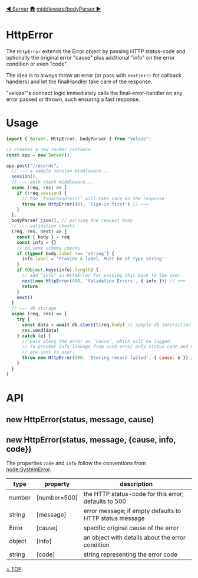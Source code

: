 [◀︎ Server](../core/Server.md)
[🛖](../index.md)
[middleware/bodyParser ▶](../middleware/bodyParser.md)

# HttpError

The `HttpError` extends the Error object by passing HTTP status-code and
optionally the original error "cause" plus additional "info" on the error 
condition or even "code". 

The idea is to always throw an error (or pass with `next(err)` for callback
handlers) and let the finalHandler take care of the response.

"veloze"'s connect logic immediately calls the final-error-handler on any error
passed or thrown, such ensuring a fast response.

# Usage

```js
import { Server, HttpError, bodyParser } from "veloze";

// creates a new router instance
const app = new Server();

app.post("/records",
  // --- a sample session middleware...
  session(), 
  // --- auth check middleware...
  async (req, res) => { 
    if (!req.session) {
      // the `finalhandler()` will take care on the response
      throw new HttpError(401, 'Sign-in first') // ⬅︎⬅︎⬅︎
    }
  },
  bodyParser.json(), // parsing the request body
  // --- validation checks
  (req, res, next) => {
    const { body } = req
    const info = {}
    // do some schema checks
    if (typeof body.label !== 'string') {
      info.label = 'Provide a label. Must be of type string'
    }
    if (Object.keys(info).length) {
      // add "info" in HttpError for passing this back to the user. 
      next(new HttpError(400, 'Validation Errors', { info })) // ⬅︎⬅︎⬅︎
      return
    }
    next()
  }
  // --- db storage
  async (req, res) => {
    try {
      const data = await db.storeIt(req.body) // sample db interaction
      res.send(data)
    } catch (e) {
      // pass along the error as `cause`, which will be logged. 
      // To prevent info-leakage from such error only status-code and message 
      // are sent to user.
      throw new HttpError(500, 'Storing record failed', { cause: e }) // ⬅︎⬅︎⬅︎
    }
  }
)
```

# API

## new HttpError(status, message, cause)

## new HttpError(status, message, {cause, info, code})

The properties `code` and `info` follow the conventions from 
[node:SystemError](https://nodejs.org/docs/latest/api/errors.html#class-systemerror).

| type   | property      | description                                             |
| ------ | ------------- | ------------------------------------------------------- |
| number | \[number=500] | the HTTP status-code for this error; defaults to 500    |
| string | \[message]    | error message; if empty defaults to HTTP status message |
| Error  | \[cause]      | specific original cause of the error                    |
| object | \[info]       | an object with details about the error condition        |
| string | \[code]       | string representing the error code                      |

[🔝 TOP](#top)
